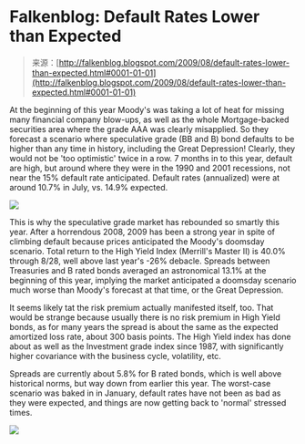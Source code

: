 <!--yml
category: 未分类
date: 2024-05-12 21:50:42
-->

# Falkenblog: Default Rates Lower than Expected

> 来源：[http://falkenblog.blogspot.com/2009/08/default-rates-lower-than-expected.html#0001-01-01](http://falkenblog.blogspot.com/2009/08/default-rates-lower-than-expected.html#0001-01-01)

At the beginning of this year Moody's was taking a lot of heat for missing many financial company blow-ups, as well as the whole Mortgage-backed securities area where the grade AAA was clearly misapplied. So they forecast a scenario where speculative grade (BB and B) bond defaults to be higher than any time in history, including the Great Depression! Clearly, they would not be 'too optimistic' twice in a row. 7 months in to this year, default are high, but around where they were in the 1990 and 2001 recessions, not near the 15% default rate anticipated. Default rates (annualized) were at around 10.7% in July, vs. 14.9% expected.

[![](img/66328de4472a81656d5f7528abb840d8.png)](https://blogger.googleusercontent.com/img/b/R29vZ2xl/AVvXsEgreHo_W8Xkvsw7BlFAS0FNeQJNk3bZfrDPWj9uYX8V1O4igmpPxWuLEbGwef4nazZwQke9-ojQzR7dMm35ju0_ebtESTrQH-JORJCUUq0FRN2-54DWt9bqXTT_-R5Tsoof3GDWBg/s1600-h/moodyfcst.jpg)

This is why the speculative grade market has rebounded so smartly this year. After a horrendous 2008, 2009 has been a strong year in spite of climbing default because prices anticipated the Moody's doomsday scenario. Total return to the High Yield Index (Merrill's Master II) is 40.0% through 8/28, well above last year's -26% debacle. Spreads between Treasuries and B rated bonds averaged an astronomical 13.1% at the beginning of this year, implying the market anticipated a doomsday scenario much worse than Moody's forecast at that time, or the Great Depression.

It seems likely tat the risk premium actually manifested itself, too. That would be strange because usually there is no risk premium in High Yield bonds, as for many years the spread is about the same as the expected amortized loss rate, about 300 basis points. The High Yield index has done about as well as the Investment grade index since 1987, with significantly higher covariance with the business cycle, volatility, etc.

Spreads are currently about 5.8% for B rated bonds, which is well above historical norms, but way down from earlier this year. The worst-case scenario was baked in in January, default rates have not been as bad as they were expected, and things are now getting back to 'normal' stressed times.

[![](img/2f2483f3dd157653b8f8c2c9f46ea15f.png)](https://blogger.googleusercontent.com/img/b/R29vZ2xl/AVvXsEjXxHK1ep7incYRlNwq3ImzjQyd-C8XTsA-mW_XsS9HFfaF3pPE2EEGcRmtwDaL8oYY-U-wPWDYaxozwyiSGq1zxAhoBanB-oqgL7QmdDf8muOoIkq8GtR1pFW-eNFJduvt8CrWbQ/s1600-h/hybond.jpg)